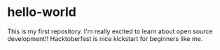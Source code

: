 # hello-world
This is my first repository.
I'm really excited to learn about open source development!!
Hacktoberfest is nice kickstart for beginners like me.
